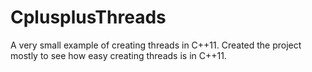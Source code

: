# CplusplusThreads
A very small example of creating threads in C++11. Created the project mostly to see how easy creating threads is in C++11.
